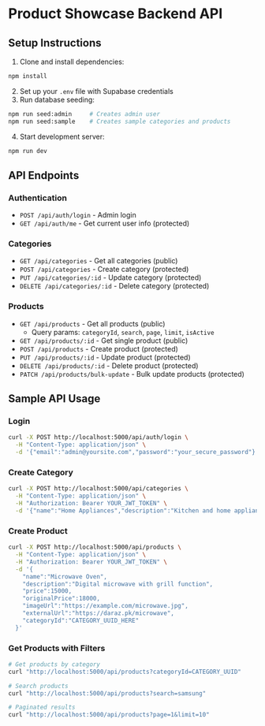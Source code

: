 # Product Showcase Backend API

## Setup Instructions

1. Clone and install dependencies:
```bash
npm install
```

2. Set up your `.env` file with Supabase credentials
3. Run database seeding:
```bash
npm run seed:admin     # Creates admin user
npm run seed:sample    # Creates sample categories and products
```

4. Start development server:
```bash
npm run dev
```

## API Endpoints

### Authentication
- `POST /api/auth/login` - Admin login
- `GET /api/auth/me` - Get current user info (protected)

### Categories
- `GET /api/categories` - Get all categories (public)
- `POST /api/categories` - Create category (protected)
- `PUT /api/categories/:id` - Update category (protected)
- `DELETE /api/categories/:id` - Delete category (protected)

### Products
- `GET /api/products` - Get all products (public)
  - Query params: `categoryId`, `search`, `page`, `limit`, `isActive`
- `GET /api/products/:id` - Get single product (public)
- `POST /api/products` - Create product (protected)
- `PUT /api/products/:id` - Update product (protected)
- `DELETE /api/products/:id` - Delete product (protected)
- `PATCH /api/products/bulk-update` - Bulk update products (protected)

## Sample API Usage

### Login
```bash
curl -X POST http://localhost:5000/api/auth/login \
  -H "Content-Type: application/json" \
  -d '{"email":"admin@yoursite.com","password":"your_secure_password"}'
```

### Create Category
```bash
curl -X POST http://localhost:5000/api/categories \
  -H "Content-Type: application/json" \
  -H "Authorization: Bearer YOUR_JWT_TOKEN" \
  -d '{"name":"Home Appliances","description":"Kitchen and home appliances"}'
```

### Create Product
```bash
curl -X POST http://localhost:5000/api/products \
  -H "Content-Type: application/json" \
  -H "Authorization: Bearer YOUR_JWT_TOKEN" \
  -d '{
    "name":"Microwave Oven",
    "description":"Digital microwave with grill function",
    "price":15000,
    "originalPrice":18000,
    "imageUrl":"https://example.com/microwave.jpg",
    "externalUrl":"https://daraz.pk/microwave",
    "categoryId":"CATEGORY_UUID_HERE"
  }'
```

### Get Products with Filters
```bash
# Get products by category
curl "http://localhost:5000/api/products?categoryId=CATEGORY_UUID"

# Search products
curl "http://localhost:5000/api/products?search=samsung"

# Paginated results
curl "http://localhost:5000/api/products?page=1&limit=10"
```